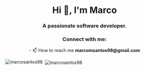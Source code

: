 <h1 align="center">Hi 👋, I'm Marco</h1>
<h3 align="center">A passionate software developer.</h3>

<h3 align="center">Connect with me:</h3>
<p align="center">
- 📫 How to reach me <b>marcomsantos98@gmail.com</b>

</p>


<p><img align="left" src="https://github-readme-stats.vercel.app/api/top-langs?username=marcosantos98&show_icons=true&locale=en&layout=compact" alt="marcosantos98" /></p>

<p>&nbsp;<img align="center" src="https://github-readme-stats.vercel.app/api?username=marcosantos98&show_icons=true&locale=en" alt="marcosantos98" /></p>
